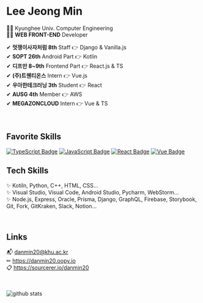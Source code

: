 # Lee Jeong Min
👩‍🎓 Kyunghee Univ. Computer Engineering  
👩‍💻 **WEB FRONT-END** Developer
  
✔ **멋쟁이사자처럼 8th** Staff 👉 Django & Vanilla.js  
✔ **SOPT 26th** Android Part 👉 Kotlin  
✔ **디프만 8~9th** Frontend Part 👉 React.js & TS  
✔ **(주)트웬티온스** Intern 👉 Vue.js  
✔ **우아한테크러닝 3th** Student 👉 React  
✔ **AUSG 4th** Member 👉 AWS  
✔ **MEGAZONCLOUD** Intern 👉 Vue & TS


<br>
<div>


## Favorite Skills
[![TypeScript Badge](https://img.shields.io/badge/Typescript-235A97?style=flat-square&logo=Typescript&logoColor=white)](https://www.typescriptlang.org/)
[![JavaScript Badge](https://img.shields.io/badge/JavaScript-F7DF1E?style=flat-square&logo=JavaScript&logoColor=white)](https://javascript.info/)
[![React Badge](https://img.shields.io/badge/React-61DAFB?style=flat-square&logo=React&logoColor=white)](https://reactjs.org/)
[![Vue Badge](https://img.shields.io/badge/Vue-4FC08D?style=flat-square&logo=Vue.js&logoColor=white)](https://vuejs.org/)


## Tech Skills
✨ Kotiln, Python, C++, HTML, CSS...  
✨ Visual Studio, Visual Code, Android Studio, Pycharm, WebStorm...  
✨ Node.js, Express, Oracle, Prisma, Django, GraphQL, Firebase, Storybook, Git, Fork, GitKraken, Slack, Notion...  

</div>

<br>
<div>

## Links
📬 danmin20@khu.ac.kr  
✏ https://danmin20.oopy.io  
📋 https://sourcerer.io/danmin20

</div>

<br>
<div>
  
  ![github stats](https://github-readme-stats.vercel.app/api?username=danmin20)

</div>

